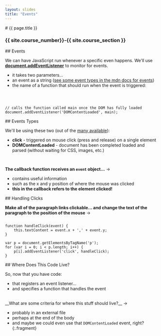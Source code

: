 ```yaml
---
layout: slides
title: "Events"
---
```

<section markdown="block" class="intro-slide">
# {{ page.title }}

### {{ site.course_number}}-{{ site.course_section }}

<p><small></small></p>
</section>

<section markdown="block">
## Events

We can have JavaScript run whenever a specific even happens.  We'll use __[document.addEventListener](https://developer.mozilla.org/en-US/docs/Web/API/EventTarget.addEventListener)__ to monitor for events.

* it takes two parameters...
* an event as a string ([see some event types in the mdn docs for events](https://developer.mozilla.org/en-US/docs/Web/Events))
* the name of a function that should run when the event is triggered:

<br>
<pre><code data-trim contenteditable>
// calls the function called main once the DOM has fully loaded
document.addEventListener('DOMContentLoaded', main);
</code></pre>



</section>

<section markdown="block">
## Events Types

We'll be using these two (out of the [many available](https://developer.mozilla.org/en-US/docs/Web/Events)):

* __click__ - triggered on mouse click (press and release) on a single element
* __DOMContentLoaded__ - document has been completed loaded and parsed (without waiting for CSS, images, etc.)

<br>

__The callback function receives an <code>event</code> object...__ &rarr;

* contains useful information
* such as the x and y position of where the mouse was clicked
* __this in the callback refers to the element clicked!__

</section>

<section markdown="block">
## Handling Clicks

__Make all of the paragraph links clickable... and change the text of the paragraph to the position of the mouse__ &rarr;

<pre><code data-trim contenteditable>
function handleClick(event) {
	this.textContent = event.x + ',' + event.y;
}

var p = document.getElementsByTagName('p');
for (var i = 0; i < p.length; i++) {
	p[i].addEventListener('click', handleClick);
}
</code></pre>
</section>

<section markdown="block">
## Where Does This Code Live?

So, now that you have code:

* that registers an event listener...
* and specifies a function that handles the event

<br>
__What are some criteria for where this stuff should live?__ &rarr;

* probably in an external file
* perhaps at the end of the body
* and maybe we could even use that <code>DOMContentLoaded</code> event, right?
{:.fragment}
</section>
